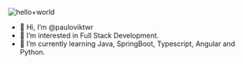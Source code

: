![hello+world](https://github.com/pauloviktwr/pauloviktwr/assets/127359543/8d5a9aa6-09e8-442b-a41f-a442db5ad617)

- 👋 Hi, I’m @pauloviktwr
- 👀 I’m interested in Full Stack Development.
- 🌱 I’m currently learning Java, SpringBoot, Typescript, Angular and Python.

<!---
pauloviktwr/pauloviktwr is a ✨ special ✨ repository because its `README.md` (this file) appears on your GitHub profile.
You can click the Preview link to take a look at your changes.
--->

